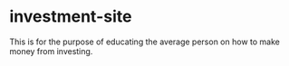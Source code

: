 # investment-site
This is for the purpose of educating the average person on how to make money from investing.
